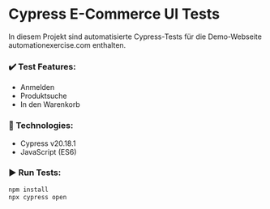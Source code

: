 # Cypress E-Commerce UI Tests

In diesem Projekt sind automatisierte Cypress-Tests für die Demo-Webseite automationexercise.com enthalten.

### ✔️ Test Features:
- Anmelden
- Produktsuche
- In den Warenkorb

### 🔧 Technologies:
- Cypress v20.18.1
- JavaScript (ES6)

### ▶️ Run Tests:
```bash
npm install
npx cypress open
